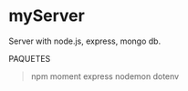 # myServer
Server with node.js, express, mongo db.

PAQUETES
> npm
> moment 
> express
> nodemon
> dotenv

